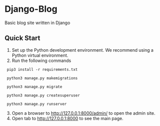 # Django-Blog
Basic blog site written in Django 

## Quick Start
1. Set up the Python development environment. We recommend using a Python virtual environment.
2. Run the following commands

```
 pip3 install -r requirements.txt

 python3 manage.py makemigrations

 python3 manage.py migrate

 python3 manage.py createsuperuser

 python3 manage.py runserver
```
3. Open a browser to http://127.0.0.1:8000/admin/ to open the admin site.
4. Open tab to http://127.0.0.1:8000 to see the main page.
